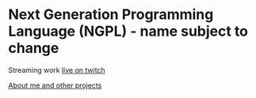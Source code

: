 # Next Generation Programming Language (NGPL) - name subject to change

Streaming work [live on twitch](https://www.twitch.tv/freeman42x)

[About me and other projects](https://linktr.ee/freeman42x)
